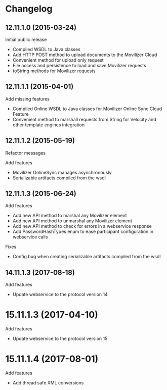 # Changelog

## 12.11.1.0 (2015-03-24)

Initial public release

- Compiled WSDL to Java classes
- Add HTTP POST method to upload documents to the Movilizer Cloud
- Convenient method for upload only request
- File access and persistence to load and save Movilizer requests
- toString methods for Movilizer requests

## 12.11.1.1 (2015-04-01)

Add missing features

- Compiled Online WSDL to Java classes for Movilizer Online Sync Cloud Feature
- Convenient method to marshall requests from String for Velocity and other template engines integration

## 12.11.1.2 (2015-05-19)

Refactor messages

Add features

- Movilizer OnlineSync manages asynchronously
- Serializable artifacts compiled from the wsdl

## 12.11.1.3 (2015-06-24)

Add features

- Add new API method to marshal any Movilizer element
- Add new API method to unmarshal any Movilizer element
- Add new API method to check for errors in a webservice response
- Add PasswordHashTypes enum to ease participant configuration in webservice calls

Fixes
- Config bug when creating serializable artifacts compiled from the wsdl

## 14.11.1.3 (2017-08-18)

Add features

- Update webservice to the protocol version 14

# 15.11.1.3 (2017-04-10)

Add features

- Update webservice to the protocol version 15

# 15.11.1.4 (2017-08-01)

Add features

- Add thread safe XML conversions

